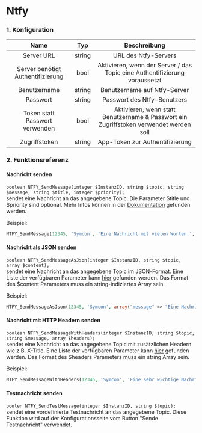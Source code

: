 # Ntfy

### 1. Konfiguration

| Name                                 | Typ       | Beschreibung                                                                            |
| :----------------------------------: | :-------: | :-------------------------------------------------------------------------------------: |
| Server URL                           | string    | URL des Ntfy-Servers                                                                    |
| Server benötigt Authentifizierung    | bool      | Aktivieren, wenn der Server / das Topic eine Authentifizierung voraussetzt              |
| Benutzername                         | string    | Benutzername auf Ntfy-Server                                                            |
| Passwort                             | string    | Passwort des Ntfy-Benutzers                                                             |
| Token statt Passwort verwenden       | bool      | Aktivieren, wenn statt Benutzername & Passwort ein Zugriffstoken verwendet werden soll  |
| Zugriffstoken                        | string    | App-Token zur Authentifizierung                                                         |

### 2. Funktionsreferenz

#### Nachricht senden
`boolean NTFY_SendMessage(integer $InstanzID, string $topic, string $message, string $title, integer $priority);`  
sendet eine Nachricht an das angegebene Topic. Die Parameter $title und $priority sind optional. Mehr Infos können in der [Dokumentation](https://docs.ntfy.sh/publish/) gefunden werden.

Beispiel:
```php
NTFY_SendMessage(12345, 'Symcon', 'Eine Nachricht mit vielen Worten.', 'Der Titel', 3);
```

#### Nachricht als JSON senden
`boolean NTFY_SendMessageAsJson(integer $InstanzID, string $topic, array $content);`  
sendet eine Nachricht an das angegebene Topic im JSON-Format. Eine Liste der verfügbaren Parameter kann [hier](https://docs.ntfy.sh/publish/#publish-as-json) gefunden werden.
Das Format des $content Parameters muss ein string-indiziertes Array sein.

Beispiel:
```php
NTFY_SendMessageAsJson(12345, 'Symcon', array("message" => "Eine Nachricht mit Tags", "title" => "Der Titel", "tags" => "partying_face,tada"));
```

#### Nachricht mit HTTP Headern senden
`boolean NTFY_SendMessageWithHeaders(integer $InstanzID, string $topic, string $message, array $headers);`  
sendet eine Nachricht an das angegebene Topic mit zusätzlichen Headern wie z.B. X-Title. Eine Liste der verfügbaren Parameter kann [hier](https://docs.ntfy.sh/publish/#list-of-all-parameters) gefunden werden.
Das Format des $headers Parameters muss ein string Array sein.

Beispiel:
```php
NTFY_SendMessageWithHeaders(12345, 'Symcon', 'Eine sehr wichtige Nachricht mit Titel.', array("X-Title: Der Titel", "X-Priority: 5"));
```

#### Testnachricht senden
`boolen NTFY_SendTestMessage(integer $InstanzID, string $topic);`  
sendet eine vordefinierte Testnachricht an das angegebene Topic. Diese Funktion wird auf der Konfigurationsseite vom Button "Sende Testnachricht" verwendet.